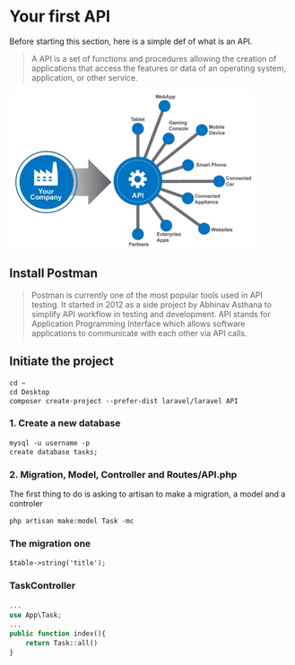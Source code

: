 # Your first API

Before starting this section, here is a simple def of what is an API.

>A API is a set of functions and procedures allowing the creation of applications that access the features or data of an operating system, application, or other service.

![API](../assets/API.png)


## Install Postman

> Postman is currently one of the most popular tools used in API testing. It started in 2012 as a side project by Abhinav Asthana to simplify API workflow in testing and development. API stands for Application Programming Interface which allows software applications to communicate with each other via API calls.

## Initiate the project

``` terminal
cd ~ 
cd Desktop
composer create-project --prefer-dist laravel/laravel API
```

### 1. Create a new database

```terminal
mysql -u username -p
create database tasks;
```

### 2. Migration, Model, Controller and Routes/API.php

The first thing to do is asking to artisan to make a migration, a model and a controler 

```
php artisan make:model Task -mc
```

### The migration one

```
$table->string('title');
```

### TaskController

```php
...
use App\Task;
...
public function index(){
    return Task::all()
}
```


